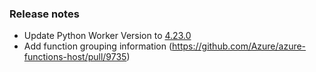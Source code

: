 ### Release notes

<!-- Please add your release notes in the following format:
- My change description (#PR)
-->
- Update Python Worker Version to [4.23.0](https://github.com/Azure/azure-functions-python-worker/releases/tag/4.23.0)
- Add function grouping information (https://github.com/Azure/azure-functions-host/pull/9735)
